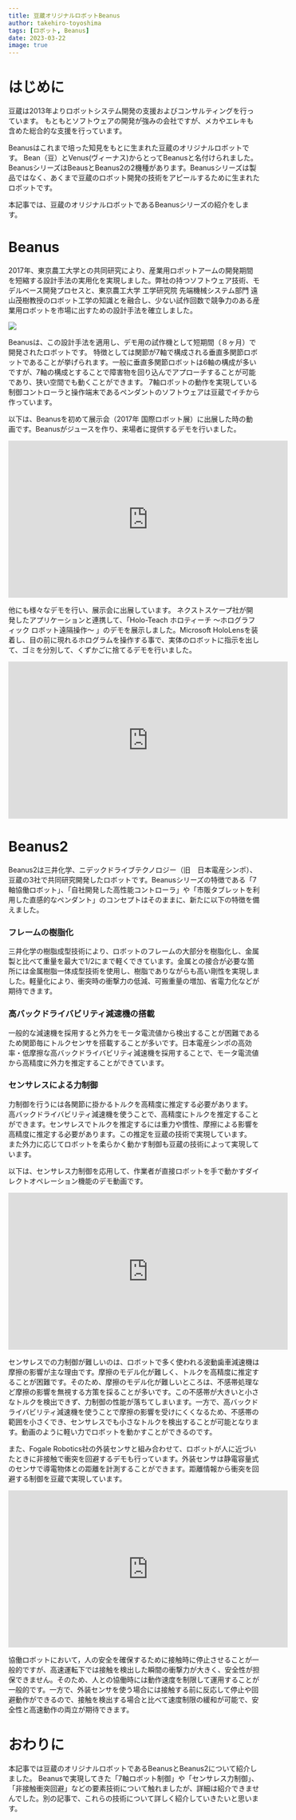 ```yaml
---
title: 豆蔵オリジナルロボットBeanus
author: takehiro-toyoshima
tags: [ロボット, Beanus]
date: 2023-03-22
image: true
---
```


# はじめに

豆蔵は2013年よりロボットシステム開発の支援およびコンサルティングを行っています。
もともとソフトウェアの開発が強みの会社ですが、メカやエレキも含めた総合的な支援を行っています。

Beanusはこれまで培った知見をもとに生まれた豆蔵のオリジナルロボットです。
Bean（豆）とVenus(ヴィーナス)からとってBeanusと名付けられました。
BeanusシリーズはBeausとBeanus2の2機種があります。Beanusシリーズは製品ではなく、あくまで豆蔵のロボット開発の技術をアピールするために生まれたロボットです。

本記事では、豆蔵のオリジナルロボットであるBeanusシリーズの紹介をします。

# Beanus

2017年、東京農工大学との共同研究により、産業用ロボットアームの開発期間を短縮する設計手法の実用化を実現しました。弊社の持つソフトウェア技術、モデルベース開発プロセスと、東京農工大学 工学研究院 先端機械システム部門 遠山茂樹教授のロボット工学の知識とを融合し、少ない試作回数で競争力のある産業用ロボットを市場に出すための設計手法を確立しました。

![](../../../img/robotics/beanus/noukoudai_kyoudou.png)

Beanusは、この設計手法を適用し、デモ用の試作機として短期間（８ヶ月）で開発されたロボットです。
特徴としては関節が7軸で構成される垂直多関節ロボットであることが挙げられます。一般に垂直多関節ロボットは6軸の構成が多いですが、7軸の構成とすることで障害物を回り込んでアプローチすることが可能であり、狭い空間でも動くことができます。
7軸ロボットの動作を実現している制御コントローラと操作端末であるペンダントのソフトウェアは豆蔵でイチから作っています。

以下は、Beanusを初めて展示会（2017年 国際ロボット展）に出展した時の動画です。Beanusがジュースを作り、来場者に提供するデモを行いました。

<iframe width="560" height="315" src="https://www.youtube.com/embed/yB6r_LOnhLs?si=FQ0Zn52biMBjGLuj" title="YouTube video player" frameborder="0" allow="accelerometer; autoplay; clipboard-write; encrypted-media; gyroscope; picture-in-picture; web-share" allowfullscreen></iframe>

他にも様々なデモを行い、展示会に出展しています。
ネクストスケープ社が開発したアプリケーションと連携して、「Holo-Teach ホロティーチ ～ホログラフィック ロボット遠隔操作～ 」のデモを展示しました。Microsoft HoloLensを装着し、目の前に現れるホログラムを操作する事で、実体のロボットに指示を出して、ゴミを分別して、くずかごに捨てるデモを行いました。

<iframe width="560" height="315" src="https://www.youtube.com/embed/J130rFdeh48?si=A6Po3xPAGjgzkSbD" title="YouTube video player" frameborder="0" allow="accelerometer; autoplay; clipboard-write; encrypted-media; gyroscope; picture-in-picture; web-share" allowfullscreen></iframe>

# Beanus2

Beanus2は三井化学、ニデックドライブテクノロジー（旧　日本電産シンポ）、豆蔵の3社で共同研究開発したロボットです。Beanusシリーズの特徴である「7軸協働ロボット」、「自社開発した高性能コントローラ」や「市販タブレットを利用した直感的なペンダント」のコンセプトはそのままに、新たに以下の特徴を備えました。

### フレームの樹脂化
三井化学の樹脂成型技術により、ロボットのフレームの大部分を樹脂化し、金属製と比べて重量を最大で1/2にまで軽くできています。金属との接合が必要な箇所には金属樹脂一体成型技術を使用し、樹脂でありながらも高い剛性を実現しました。軽量化により、衝突時の衝撃力の低減、可搬重量の増加、省電力化などが期待できます。

### 高バックドライバビリティ減速機の搭載
一般的な減速機を採用すると外力をモータ電流値から検出することが困難であるため関節毎にトルクセンサを搭載することが多いです。日本電産シンポの高効率・低摩擦な高バックドライバビリティ減速機を採用することで、モータ電流値から高精度に外力を推定することができています。

### センサレスによる力制御
力制御を行うには各関節に掛かるトルクを高精度に推定する必要があります。
高バックドライバビリティ減速機を使うことで、高精度にトルクを推定することができます。センサレスでトルクを推定するには重力や慣性、摩擦による影響を高精度に推定する必要があります。この推定を豆蔵の技術で実現しています。
また外力に応じてロボットを柔らかく動かす制御も豆蔵の技術によって実現しています。

以下は、センサレス力制御を応用して、作業者が直接ロボットを手で動かすダイレクトオペレーション機能のデモ動画です。
<iframe width="560" height="315" src="https://www.youtube.com/embed/Wx6d8uE_IKo?si=okAzrx7xYsZC7jg-" title="YouTube video player" frameborder="0" allow="accelerometer; autoplay; clipboard-write; encrypted-media; gyroscope; picture-in-picture; web-share" allowfullscreen></iframe>

センサレスでの力制御が難しいのは、ロボットで多く使われる波動歯車減速機は摩擦の影響が主な理由です。摩擦のモデル化が難しく、トルクを高精度に推定することが困難です。そのため、摩擦のモデル化が難しいところは、不感帯処理など摩擦の影響を無視する方策を採ることが多いです。この不感帯が大きいと小さなトルクを検出できず、力制御の性能が落ちてしまいます。一方で、高バックドライバビリティ減速機を使うことで摩擦の影響を受けにくくなるため、不感帯の範囲を小さくでき、センサレスでも小さなトルクを検出することが可能となります。動画のように軽い力でロボットを動かすことができるのです。

また、Fogale Robotics社の外装センサと組み合わせて、ロボットが人に近づいたときに非接触で衝突を回避するデモも行っています。外装センサは静電容量式のセンサで導電物体との距離を計測することができます。距離情報から衝突を回避する制御を豆蔵で実現しています。

<iframe width="560" height="315" src="https://www.youtube.com/embed/z-rUd-ylx58?si=Cv33SeoRFQEre0Un" title="YouTube video player" frameborder="0" allow="accelerometer; autoplay; clipboard-write; encrypted-media; gyroscope; picture-in-picture; web-share" allowfullscreen></iframe>

協働ロボットにおいて，人の安全を確保するために接触時に停止させることが一般的ですが、高速運転下では接触を検出した瞬間の衝撃力が大きく、安全性が担保できません。そのため、人との協働時には動作速度を制限して運用することが一般的です。一方で、外装センサを使う場合には接触する前に反応して停止や回避動作ができるので、接触を検出する場合と比べて速度制限の緩和が可能で、安全性と高速動作の両立が期待できます。

# おわりに 

本記事では豆蔵のオリジナルロボットであるBeanusとBeanus2について紹介しました。
Beanusで実現してきた「7軸ロボット制御」や「センサレス力制御」、「非接触衝突回避」などの要素技術について触れましたが、詳細は紹介できませんでした。別の記事で、これらの技術について詳しく紹介していきたいと思います。